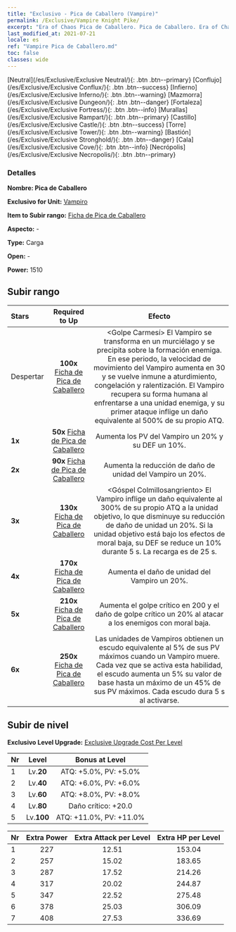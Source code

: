 ```yaml
---
title: "Exclusivo - Pica de Caballero (Vampire)"
permalink: /Exclusive/Vampire Knight Pike/
excerpt: "Era of Chaos Pica de Caballero. Pica de Caballero. Era of Chaos Exclusivo Pica de Caballero. Vampiro Exclusivo."
last_modified_at: 2021-07-21
locale: es
ref: "Vampire Pica de Caballero.md"
toc: false
classes: wide
---
```

 [Neutral](/es/Exclusive/Exclusive Neutral/){: .btn .btn--primary} [Conflujo](/es/Exclusive/Exclusive Conflux/){: .btn .btn--success} [Infierno](/es/Exclusive/Exclusive Inferno/){: .btn .btn--warning} [Mazmorra](/es/Exclusive/Exclusive Dungeon/){: .btn .btn--danger} [Fortaleza](/es/Exclusive/Exclusive Fortress/){: .btn .btn--info} [Murallas](/es/Exclusive/Exclusive Rampart/){: .btn .btn--primary} [Castillo](/es/Exclusive/Exclusive Castle/){: .btn .btn--success} [Torre](/es/Exclusive/Exclusive Tower/){: .btn .btn--warning} [Bastión](/es/Exclusive/Exclusive Stronghold/){: .btn .btn--danger} [Cala](/es/Exclusive/Exclusive Cove/){: .btn .btn--info} [Necrópolis](/es/Exclusive/Exclusive Necropolis/){: .btn .btn--primary} 

### Detalles
 **Nombre: Pica de Caballero** 

 **Exclusivo for Unit:** [Vampiro](/es/units/Vampire/) 

 **Item to Subir rango:** [Ficha de Pica de Caballero](/ItemsES/con_916/)

 **Aspecto:** -

 **Type:** Carga

 **Open:** -

 **Power:** 1510

## Subir rango

  |     Stars    |  Required to Up | Efecto |
  |:-------------|:---------------:|:---------------:|
  |  Despertar  | **100x** [Ficha de Pica de Caballero](/ItemsES/con_916/) | <Golpe Carmesí> El Vampiro se transforma en un murciélago y se precipita sobre la formación enemiga. En ese periodo, la velocidad de movimiento del Vampiro aumenta en 30 y se vuelve inmune a aturdimiento, congelación y ralentización. El Vampiro recupera su forma humana al enfrentarse a una unidad enemiga, y su primer ataque inflige un daño equivalente al 500% de su propio ATQ. |
  | **1x** <i class="fas fa-star"/> | **50x** [Ficha de Pica de Caballero](/ItemsES/con_916/) | Aumenta los PV del Vampiro un 20% y su DEF un 10%. |
  | **2x** <i class="fas fa-star"/> | **90x** [Ficha de Pica de Caballero](/ItemsES/con_916/) | Aumenta la reducción de daño de unidad del Vampiro un 20%. |
  | **3x** <i class="fas fa-star"/> | **130x** [Ficha de Pica de Caballero](/ItemsES/con_916/) | <Góspel Colmillosangriento> El Vampiro inflige un daño equivalente al 300% de su propio ATQ a la unidad objetivo, lo que disminuye su reducción de daño de unidad un 20%. Si la unidad objetivo está bajo los efectos de moral baja, su DEF se reduce un 10% durante 5 s. La recarga es de 25 s. |
  | **4x** <i class="fas fa-star"/> | **170x** [Ficha de Pica de Caballero](/ItemsES/con_916/) | Aumenta el daño de unidad del Vampiro un 20%. |
  | **5x** <i class="fas fa-star"/> | **210x** [Ficha de Pica de Caballero](/ItemsES/con_916/) | Aumenta el golpe crítico en 200 y el daño de golpe crítico un 20% al atacar a los enemigos con moral baja. |
  | **6x** <i class="fas fa-star"/> | **250x** [Ficha de Pica de Caballero](/ItemsES/con_916/) | <Armadura Ensangrentada> Las unidades de Vampiros obtienen un escudo equivalente al 5% de sus PV máximos cuando un Vampiro muere. Cada vez que se activa esta habilidad, el escudo aumenta un 5% su valor de base hasta un máximo de un 45% de sus PV máximos. Cada escudo dura 5 s al activarse. |


## Subir de nivel
 **Exclusivo Level Upgrade:** [Exclusive Upgrade Cost Per Level](/Exclusive/ExclusiveUpgradeCostPerLevel/)

  |  Nr  |   Level  | Bonus at Level |
  |:-----|:--------:|:--------------:|
  | 1 | Lv.**20** | ATQ: +5.0%, PV: +5.0% |
  | 2 | Lv.**40** | ATQ: +6.0%, PV: +6.0% |
  | 3 | Lv.**60** | ATQ: +8.0%, PV: +8.0% |
  | 4 | Lv.**80** | Daño crítico: +20.0 |
  | 5 | Lv.**100** | ATQ: +11.0%, PV: +11.0% |


  |  Nr  |  Extra Power | Extra Attack per Level | Extra HP per Level |
  |:-----|:--------:|:--------:|:--------:|
  | 1 | 227 | 12.51 | 153.04 |
  | 2 | 257 | 15.02 | 183.65 |
  | 3 | 287 | 17.52 | 214.26 |
  | 4 | 317 | 20.02 | 244.87 |
  | 5 | 347 | 22.52 | 275.48 |
  | 6 | 378 | 25.03 | 306.09 |
  | 7 | 408 | 27.53 | 336.69 |


